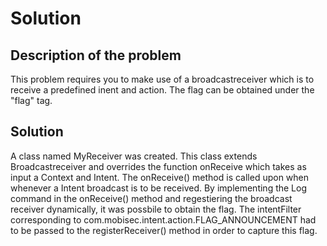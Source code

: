 # Solution

## Description of the problem
This problem requires you to make use of a broadcastreceiver which is to receive a predefined inent and action. The flag can be obtained under the "flag" tag. 


## Solution

A class named MyReceiver was created. This class extends Broadcastreceiver and overrides the function onReceive which takes as input a Context and Intent. The onReceive() method is called upon when whenever a Intent broadcast is to be received. By implementing the Log command in the onReceive() method and regestiering the broadcast receiver dynamically, it was possbile to obtain the flag. The intentFilter corresponding to com.mobisec.intent.action.FLAG_ANNOUNCEMENT had to be passed to the registerReceiver() method in order to capture this flag. 
